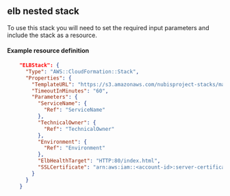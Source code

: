 ﻿## elb nested stack

To use this stack you will need to set the required input parameters and include the stack as a resource.

#### Example resource definition
```json
    "ELBStack": {
      "Type": "AWS::CloudFormation::Stack",
      "Properties": {
        "TemplateURL": "https://s3.amazonaws.com/nubisproject-stacks/master/elb.template",
        "TimeoutInMinutes": "60",
        "Parameters": {
          "ServiceName": {
            "Ref": "ServiceName"
          },
          "TechnicalOwner": {
            "Ref": "TechnicalOwner"
          },
          "Environment": {
            "Ref": "Environment"
          },
          "ElbHealthTarget": "HTTP:80/index.html",
          "SSLCertificate": "arn:aws:iam::<account-id>:server-certificate/<cert-name>" [optionnal]
        }
      }
    }
```
